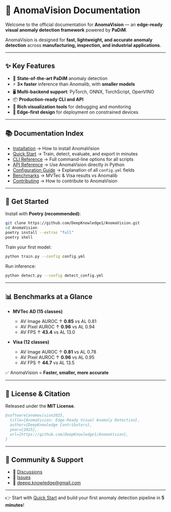 
# 📖 AnomaVision Documentation

Welcome to the official documentation for **AnomaVision** —
an **edge-ready visual anomaly detection framework** powered by **PaDiM**.

AnomaVision is designed for **fast, lightweight, and accurate anomaly detection** across **manufacturing, inspection, and industrial applications**.

---

## ✨ Key Features

* 🔎 **State-of-the-art PaDiM** anomaly detection
* ⚡ **3× faster** inference than Anomalib, with **smaller models**
* 🖥️ **Multi-backend support**: PyTorch, ONNX, TorchScript, OpenVINO
* 📦 **Production-ready CLI and API**
* 🎨 **Rich visualization tools** for debugging and monitoring
* 🚀 **Edge-first design** for deployment on constrained devices

---

## 📚 Documentation Index

* [Installation](installation.md) → How to install AnomaVision
* [Quick Start](quickstart.md) → Train, detect, evaluate, and export in minutes
* [CLI Reference](cli.md) → Full command-line options for all scripts
* [API Reference](api.md) → Use AnomaVision directly in Python
* [Configuration Guide](config.md) → Explanation of all `config.yml` fields
* [Benchmarks](benchmarks.md) → MVTec & Visa results vs Anomalib
* [Contributing](contributing.md) → How to contribute to AnomaVision

---

## 🚀 Get Started

Install with **Poetry (recommended)**:

```bash
git clone https://github.com/DeepKnowledge1/AnomaVision.git
cd AnomaVision
poetry install --extras "full"
poetry shell
```

Train your first model:

```bash
python train.py --config config.yml
```

Run inference:

```bash
python detect.py --config detect_config.yml
```

---

## 📊 Benchmarks at a Glance

* **MVTec AD (15 classes)**

  * AV Image AUROC ↑ **0.85** vs AL 0.81
  * AV Pixel AUROC ↑ **0.96** vs AL 0.94
  * AV FPS ↑ **43.4** vs AL 13.0

* **Visa (12 classes)**

  * AV Image AUROC ↑ **0.81** vs AL 0.78
  * AV Pixel AUROC ↑ **0.96** vs AL 0.95
  * AV FPS ↑ **44.7** vs AL 13.5

✅ AnomaVision = **Faster, smaller, more accurate**

---

## 📜 License & Citation

Released under the **MIT License**.

```bibtex
@software{anomavision2025,
  title={AnomaVision: Edge-Ready Visual Anomaly Detection},
  author={DeepKnowledge Contributors},
  year={2025},
  url={https://github.com/DeepKnowledge1/AnomaVision},
}
```

---

## 💬 Community & Support

* 📢 [Discussions](https://github.com/DeepKnowledge1/AnomaVision/discussions)
* 🐛 [Issues](https://github.com/DeepKnowledge1/AnomaVision/issues)
* 📧 [deepp.knowledge@gmail.com](mailto:deepp.knowledge@gmail.com)

---

👉 Start with [Quick Start](quickstart.md) and build your first anomaly detection pipeline in **5 minutes**!
